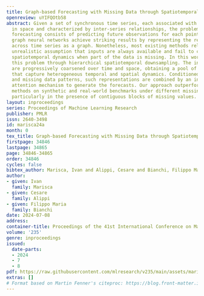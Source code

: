 ```yaml
---
title: Graph-based Forecasting with Missing Data through Spatiotemporal Downsampling
openreview: uYIFQOtb58
abstract: Given a set of synchronous time series, each associated with a sensor-point
  in space and characterized by inter-series relationships, the problem of spatiotemporal
  forecasting consists of predicting future observations for each point. Spatiotemporal
  graph neural networks achieve striking results by representing the relationships
  across time series as a graph. Nonetheless, most existing methods rely on the often
  unrealistic assumption that inputs are always available and fail to capture hidden
  spatiotemporal dynamics when part of the data is missing. In this work, we tackle
  this problem through hierarchical spatiotemporal downsampling. The input time series
  are progressively coarsened over time and space, obtaining a pool of representations
  that capture heterogeneous temporal and spatial dynamics. Conditioned on observations
  and missing data patterns, such representations are combined by an interpretable
  attention mechanism to generate the forecasts. Our approach outperforms state-of-the-art
  methods on synthetic and real-world benchmarks under different missing data distributions,
  particularly in the presence of contiguous blocks of missing values.
layout: inproceedings
series: Proceedings of Machine Learning Research
publisher: PMLR
issn: 2640-3498
id: marisca24a
month: 0
tex_title: Graph-based Forecasting with Missing Data through Spatiotemporal Downsampling
firstpage: 34846
lastpage: 34865
page: 34846-34865
order: 34846
cycles: false
bibtex_author: Marisca, Ivan and Alippi, Cesare and Bianchi, Filippo Maria
author:
- given: Ivan
  family: Marisca
- given: Cesare
  family: Alippi
- given: Filippo Maria
  family: Bianchi
date: 2024-07-08
address:
container-title: Proceedings of the 41st International Conference on Machine Learning
volume: '235'
genre: inproceedings
issued:
  date-parts:
  - 2024
  - 7
  - 8
pdf: https://raw.githubusercontent.com/mlresearch/v235/main/assets/marisca24a/marisca24a.pdf
extras: []
# Format based on Martin Fenner's citeproc: https://blog.front-matter.io/posts/citeproc-yaml-for-bibliographies/
---
```

